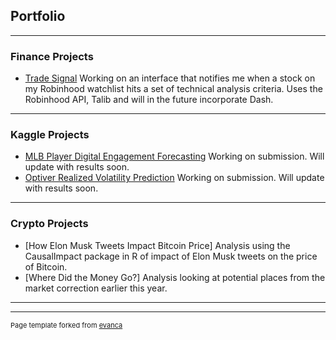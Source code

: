 ## Portfolio

---

### Finance Projects 

- [Trade Signal](/sample_page) Working on an interface that notifies me when a stock on my Robinhood watchlist hits a set of technical analysis criteria. Uses the Robinhood API, Talib and will in the future incorporate Dash.


---

### Kaggle Projects

- [MLB Player Digital Engagement Forecasting](https://www.kaggle.com/c/mlb-player-digital-engagement-forecasting/submissions) Working on submission. Will update with results soon.
- [Optiver Realized Volatility Prediction](https://www.kaggle.com/c/optiver-realized-volatility-prediction) Working on submission. Will update with results soon.

---

### Crypto Projects

- [How Elon Musk Tweets Impact Bitcoin Price] Analysis using the CausalImpact package in R of impact of Elon Musk tweets on the price of Bitcoin.
- [Where Did the Money Go?] Analysis looking at potential places from the market correction earlier this year.

---




---
<p style="font-size:11px">Page template forked from <a href="https://github.com/evanca/quick-portfolio">evanca</a></p>
<!-- Remove above link if you don't want to attibute -->
